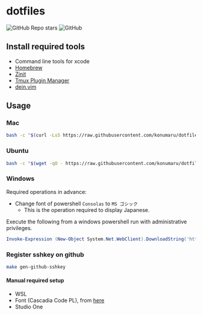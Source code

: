 # dotfiles

![GitHub Repo stars](https://img.shields.io/github/stars/konumaru/dotfiles?style=social)
![GitHub](https://img.shields.io/github/license/konumaru/dotfiles?style=flat-square)

## Install required tools

- Command line tools for xcode
- [Homebrew](https://brew.sh/index_ja)
- [Zinit](https://github.com/zdharma/zinit)
- [Tmux Plugin Manager](https://github.com/tmux-plugins/tpm)
- [dein.vim](https://github.com/Shougo/dein.vim)

## Usage

### Mac

```sh
bash -c "$(curl -LsS https://raw.githubusercontent.com/konumaru/dotfiles/main/install.sh)"
```

### Ubuntu

```sh
bash -c "$(wget -qO - https://raw.githubusercontent.com/konumaru/dotfiles/main/install.sh)"
```

### Windows

Required operations in advance:

- Change font of powershell `Consolas` to `MS ゴシック`
  - This is the operation required to display Japanese.

Execute the following from a windows powershell run with administrative privileges.

```ps1
Invoke-Expression (New-Object System.Net.WebClient).DownloadString('https://raw.githubusercontent.com/konumaru/dotfiles/main/install.ps1')
```

### Register sshkey on github

```sh
make gen-github-sshkey
```

#### Manual required setup

- WSL
- Font (Cascadia Code PL), from [here](!https://github.com/microsoft/cascadia-code/releases)
- Studio One
